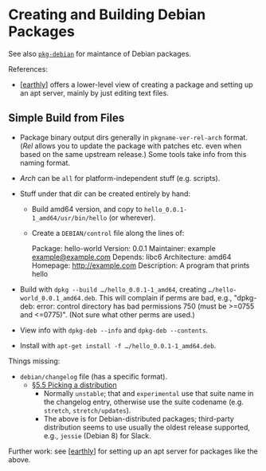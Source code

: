 Creating and Building Debian Packages
=====================================

See also [`pkg-debian`](./pkg-debian.md) for maintance of Debian packages.

References:
- [[earthly]] offers a lower-level view of creating a package and setting
  up an apt server, mainly by just editing text files.


Simple Build from Files
------------------------

- Package binary output dirs generally in `pkgname-ver-rel-arch` format.
  (_Rel_ allows you to update the package with patches etc. even when based
  on the same upstream release.) Some tools take info from this naming
  format.
- _Arch_ can be `all` for platform-independent stuff (e.g. scripts).
- Stuff under that dir can be created entirely by hand:
  - Build amd64 version, and copy to  `hello_0.0.1-1_amd64/usr/bin/hello`
    (or wherever).
  - Create a `DEBIAN/control` file along the lines of:

      Package: hello-world
      Version: 0.0.1
      Maintainer: example <example@example.com>
      Depends: libc6
      Architecture: amd64
      Homepage: http://example.com
      Description: A program that prints hello

- Build with `dpkg --build …/hello_0.0.1-1_amd64`, creating
  `…/hello-world_0.0.1_amd64.deb`. This will complain if perms are bad,
  e.g., "dpkg-deb: error: control directory has bad permissions 750 (must
  be >=0755 and <=0775)". (Not sure what other perms are used.)
- View info with `dpkg-deb --info` and `dpkg-deb --contents`.
- Install with `apt-get install -f …/hello_0.0.1-1_amd64.deb`.

Things missing:
- `debian/changelog` file (has a specific format).
  - [§5.5 Picking a distribution][deb-dr-pkgs-dist]
    - Normally `unstable`; that and `experimental` use that suite name in
      the changelog entry, otherwise use the suite codename (e.g.
      `stretch`, `stretch/updates`).
    - The above is for Debian-distributed packages; third-party
      distribution seems to use usually the oldest release supported, e.g.,
      `jessie` (Debian 8) for Slack.

Further work: see [[earthly]] for setting up an apt server for packages
like the above.



<!-------------------------------------------------------------------->
[deb-dr-pkgs-dist]: https://www.debian.org/doc/manuals/developers-reference/pkgs.en.html#distribution
[earthly]: https://earthly.dev/blog/creating-and-hosting-your-own-deb-packages-and-apt-repo/
